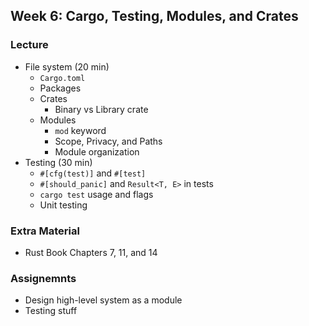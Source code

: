 ## Week 6: Cargo, Testing, Modules, and Crates

### Lecture
- File system (20 min)
    - `Cargo.toml`
    - Packages
    - Crates
        - Binary vs Library crate
    - Modules
        - `mod` keyword
        - Scope, Privacy, and Paths
        - Module organization
- Testing (30 min)
    - `#[cfg(test)]` and `#[test]`
    - `#[should_panic]` and `Result<T, E>` in tests
    - `cargo test` usage and flags
    - Unit testing

### Extra Material
- Rust Book Chapters 7, 11, and 14

### Assignemnts
- Design high-level system as a module
- Testing stuff